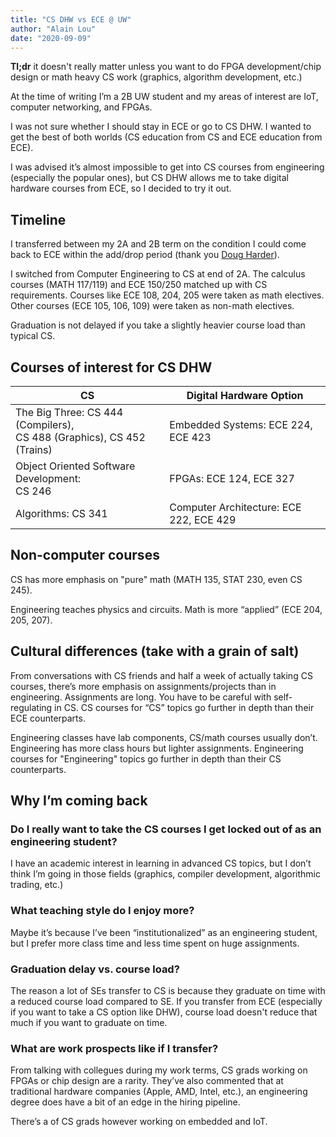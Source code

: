 ```yaml
---
title: "CS DHW vs ECE @ UW"
author: "Alain Lou"
date: "2020-09-09"
---
```


**Tl;dr** it doesn't really matter unless you want to do FPGA development/chip design or math heavy CS work (graphics, algorithm development, etc.)

At the time of writing I’m a 2B UW student and my areas of interest are IoT, computer networking, and FPGAs.

I was not sure whether I should stay in ECE or go to CS DHW. I wanted to get the best of both worlds (CS education from CS and ECE education from ECE).

I was advised it’s almost impossible to get into CS courses from engineering (especially the popular ones), but CS DHW allows me to take digital hardware courses from ECE, so I decided to try it out.

## Timeline
I transferred between my 2A and 2B term on the condition I could come back to ECE within the add/drop period (thank you [Doug Harder](https://ece.uwaterloo.ca/~dwharder/Advising_corner/)).

I switched from Computer Engineering to CS at end of 2A. The calculus courses (MATH 117/119) and ECE 150/250 matched up with CS requirements. Courses like ECE 108, 204, 205 were taken as math electives. Other courses (ECE 105, 106, 109) were taken as non-math electives.

Graduation is not delayed if you take a slightly heavier course load than typical CS.

## Courses of interest for CS DHW
| CS                                                                         | Digital Hardware Option                 |
| -------------------------------------------------------------------------- | --------------------------------------- |
| The Big Three: CS 444 (Compilers), <br> CS 488 (Graphics), CS 452 (Trains) | Embedded Systems: ECE 224, ECE 423      |
| Object Oriented Software Development: <br> CS 246                          | FPGAs: ECE 124, ECE 327                 |
| Algorithms: CS 341                                                         | Computer Architecture: ECE 222, ECE 429 |


## Non-computer courses
CS has more emphasis on "pure" math (MATH 135, STAT 230, even CS 245).

Engineering teaches physics and circuits. Math is more “applied” (ECE 204, 205, 207).

## Cultural differences (take with a grain of salt)
From conversations with CS friends and half a week of actually taking CS courses, there’s more emphasis on assignments/projects than in engineering. Assignments are long. You have to be careful with self-regulating in CS. CS courses for “CS” topics go further in depth than their ECE counterparts.

Engineering classes have lab components, CS/math courses usually don’t. Engineering has more class hours but lighter assignments. Engineering courses for "Engineering" topics go further in depth than their CS counterparts.

## Why I’m coming back
### Do I really want to take the CS courses I get locked out of as an engineering student?
I have an academic interest in learning in advanced CS topics, but I don’t think I’m going in those fields (graphics, compiler development, algorithmic trading, etc.)
### What teaching style do I enjoy more?
Maybe it’s because I’ve been “institutionalized” as an engineering student, but I prefer more class time and less time spent on huge assignments.
### Graduation delay vs. course load?
The reason a lot of SEs transfer to CS is because they graduate on time with a reduced course load compared to SE. If you transfer from ECE (especially if you want to take a CS option like DHW), course load doesn't reduce that much if you want to graduate on time.
### What are work prospects like if I transfer?
From talking with collegues during my work terms, CS grads working on FPGAs or chip design are a rarity. They’ve also commented that at traditional hardware companies (Apple, AMD, Intel, etc.), an engineering degree does have a bit of an edge in the hiring pipeline.

There’s a of CS grads however working on embedded and IoT.
